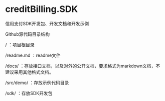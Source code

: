 creditBilling.SDK
=================

信用支付SDK开发包、开发文档和开发示例

Github源代码目录结构

/ ：项目根目录

/readme.md ：readme文件

/docs/ ：存放接口文档，以及对外的公开文档，要求格式为markdown文档，不建议采用其他格式文档。

/src/demo/ ：存放示例代码目录

/sdk/ ：存放SDK开发包
